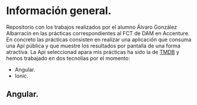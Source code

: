 # Información general.
Repositorio con los trabajos realizados por el alumno Álvaro González Albarracín en las prácticas correspondientes al FCT de DAM en Accenture.
En concreto las prácticas consisten en realizar una aplicación que consuma una Api pública y que muestre los resultados por pantalla de una forma atractiva.
La Api seleccionad apara mis prácticas ha sido la de [TMDB](https://www.themoviedb.org/movie?language=es-ES) y hemos trabajado en dos tecnolías por el momento:
- Angular.
- Ionic.
## Angular.
